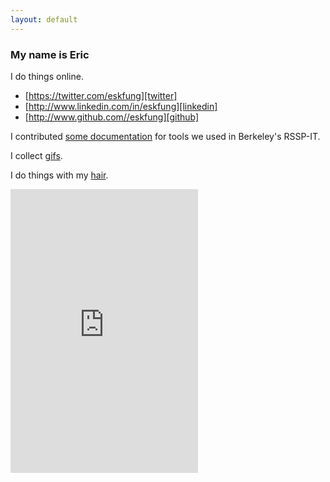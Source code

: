 ```yaml
---
layout: default
---
```


### My name is Eric

I do things online.

* [https://twitter.com/eskfung][twitter]
* [http://www.linkedin.com/in/eskfung][linkedin]
* [http://www.github.com//eskfung][github]

I contributed [some documentation][twiki] for tools we used in Berkeley's RSSP-IT.

I collect [gifs][gifs].

I do things with my [hair][hair].

<iframe height='454' width='300' frameborder='0' allowtransparency='true' scrolling='no' src='http://app.strava.com/athletes/1620194/latest-rides/e5f2cea8a807ef96646e9f6644e97395ab22b9dc'></iframe>

[twitter]: https://twitter.com/eskfung
[linkedin]: http://www.linkedin.com/in/eskfung
[github]: http://www.github.com//eskfung
[twiki]: /twiki
[gifs]: /gifs
[hair]: /hair